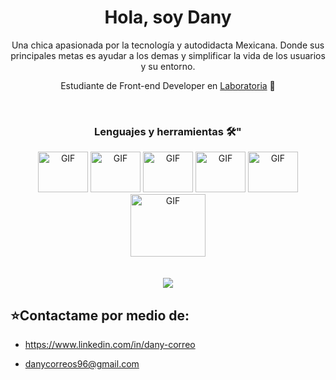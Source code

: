 <div align='center'>
<h1>Hola, soy Dany</h1>
<p>Una chica apasionada por la tecnología y autodidacta Mexicana. Donde sus principales metas es ayudar a los demas y simplificar la vida de los usuarios y su entorno. 
 
Estudiante de Front-end Developer en [Laboratoria](https://www.laboratoria.la/) 💛
</p>
<br>
<div align='center'>
 <h3> Lenguajes y herramientas 🛠️"</h3>
<img height = "65px" width = "80px" alt="GIF" src="https://media.giphy.com/media/XAxylRMCdpbEWUAvr8/giphy.gif" />
<img height = "65px" width = "80px" alt="GIF" src="https://media.giphy.com/media/fsEaZldNC8A1PJ3mwp/giphy.gif" />
<img height = "65px" width = "80px" alt="GIF" src = "https://media.giphy.com/media/ln7z2eWriiQAllfVcn/giphy.gif" />
<img height = "65px" width = "80px" alt="GIF" src = "https://media.giphy.com/media/kH1DBkPNyZPOk0BxrM/giphy.gif" />
<img height = "65px" width = "80px" alt="GIF" src ="https://media.giphy.com/media/Ri2TUcKlaOcaDBxFpY/giphy.gif" />
<img height = "100px" width = "120px" alt="GIF" src="https://media.giphy.com/media/iFmw13LV1hHhViPPWz/giphy.gif" />
 
</div>
<!--[![Top Langs]()](https://github.com/dany-cs/github-readme-stats)-->
<br>
<br>
<img src="https://github-readme-stats.vercel.app/api?username=dany-cs&show_icons=true&theme=radical" />
<br>
</div>
<h2>⭐Contactame por medio de:</h2>

- https://www.linkedin.com/in/dany-correo
 
- danycorreos96@gmail.com
<!--
**dany-cs/dany-cs** is a ✨ _special_ ✨ repository because its `README.md` (this file) appears on your GitHub profile.

Here are some ideas to get you started:

- 🔭 I’m currently working on ...
- 🌱 I’m currently learning ...
- 👯 I’m looking to collaborate on ...
- 🤔 I’m looking for help with ...
- 💬 Ask me about ...
- 📫 How to reach me: ...
- 😄 Pronouns: ...
- ⚡ Fun fact: ...
-->
 
